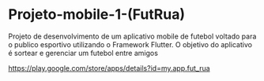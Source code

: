 # Projeto-mobile-1-(FutRua)
Projeto de desenvolvimento de um aplicativo mobile de futebol voltado para o publico esportivo utilizando o Framework Flutter. O objetivo do aplicativo é sortear e gerenciar um futebol entre amigos

https://play.google.com/store/apps/details?id=my.app.fut_rua
